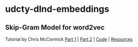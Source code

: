 # udcty-dlnd-embeddings

## Skip-Gram Model for word2vec

Tutorial by Chris McCormick [Part 1](http://mccormickml.com/2016/04/19/word2vec-tutorial-the-skip-gram-model/) | [Part 2](http://mccormickml.com/2017/01/11/word2vec-tutorial-part-2-negative-sampling/) | [Code](https://github.com/chrisjmccormick/word2vec_commented) | [Resources](http://mccormickml.com/2016/04/27/word2vec-resources/)


